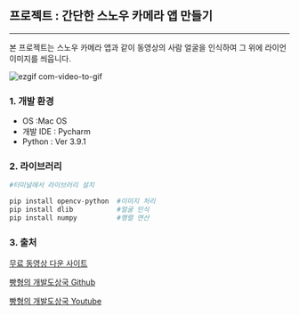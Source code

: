 ## 프로젝트 : 간단한 스노우 카메라 앱 만들기
------------------


본 프로젝트는 스노우 카메라 앱과 같이 동영상의 사람 얼굴을 인식하여   그 위에 라이언 이미지를 씌웁니다.

![ezgif com-video-to-gif](https://user-images.githubusercontent.com/62390565/108248309-07cfee80-7197-11eb-99b1-e2c9a68f0ec6.gif)


### 1. 개발 환경

- OS :Mac OS
- 개발 IDE : Pycharm
- Python : Ver 3.9.1

### 2. 라이브러리 
```python
#터미널에서 라이브러리 설치 

pip install opencv-python  #이미지 처리
pip install dlib           #얼굴 인식
pip install numpy          #행렬 연산
```


### 3. 출처 
[무료 동영상 다운 사이트](https://www.pexels.com/search/videos/face)


[빵형의 개발도상국 Github](https://github.com/kairess/face_detector)

[빵형의 개발도상국 Youtube](https://www.youtube.com/watch?v=tpWVyJqehG4&t=148s)

